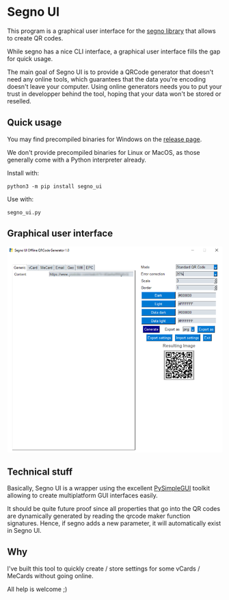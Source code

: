 # Segno UI

This program is a graphical user interface for the [segno library](https://github.com/heuer/segno) that allows to create QR codes.

While segno has a nice CLI interface, a graphical user interface fills the gap for quick usage.

The main goal of Segno UI is to provide a QRCode generator that doesn't need any online tools, which guarantees that the data you're encoding doesn't leave your computer.
Using online generators needs you to put your trust in developper behind the tool, hoping that your data won't be stored or reselled.

## Quick usage

You may find precompiled binaries for Windows on the [release page](https://github.com/netinvent/segno_ui/releases).

We don't provide precompiled binaries for Linux or MacOS, as those generally come with a Python interpreter already.

Install with:
```
python3 -m pip install segno_ui
```

Use with:
```
segno_ui.py
```

## Graphical user interface

![image](pics/screenshot_202211300101.png)


## Technical stuff

Basically, Segno UI is a wrapper using the excellent [PySimpleGUI](https://github.com/PySimpleGUI/PySimpleGUI) toolkit allowing to create multiplatform GUI interfaces easily.

It should be quite future proof since all properties that go into the QR codes are dynamically generated by reading the qrcode maker function signatures.
Hence, if segno adds a new parameter, it will automatically exist in Segno UI.

## Why

I've built this tool to quickly create / store settings for some vCards / MeCards without going online.

All help is welcome ;)
